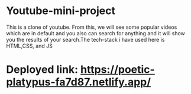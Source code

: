 # Youtube-mini-project

This is a clone of youtube. From this, we will see some popular videos which are in default and you also can search for anything and it will show you the results of your search.The tech-stack i have used here is HTML,CSS, and JS

# Deployed link: https://poetic-platypus-fa7d87.netlify.app/

